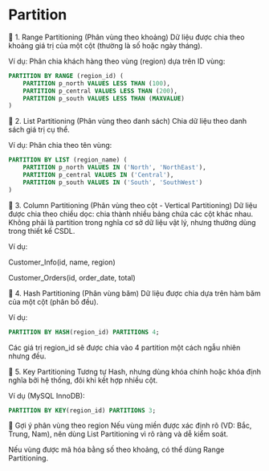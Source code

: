 # Partition

🔹 1. Range Partitioning (Phân vùng theo khoảng)
Dữ liệu được chia theo khoảng giá trị của một cột (thường là số hoặc ngày tháng).

Ví dụ: Phân chia khách hàng theo vùng (region) dựa trên ID vùng:

```sql
PARTITION BY RANGE (region_id) (
    PARTITION p_north VALUES LESS THAN (100),
    PARTITION p_central VALUES LESS THAN (200),
    PARTITION p_south VALUES LESS THAN (MAXVALUE)
)
```

🔹 2. List Partitioning (Phân vùng theo danh sách)
Chia dữ liệu theo danh sách giá trị cụ thể.

Ví dụ: Phân chia theo tên vùng:

```sql
PARTITION BY LIST (region_name) (
    PARTITION p_north VALUES IN ('North', 'NorthEast'),
    PARTITION p_central VALUES IN ('Central'),
    PARTITION p_south VALUES IN ('South', 'SouthWest')
)
```

🔹 3. Column Partitioning (Phân vùng theo cột - Vertical Partitioning)
Dữ liệu được chia theo chiều dọc: chia thành nhiều bảng chứa các cột khác nhau. Không phải là partition trong nghĩa cơ sở dữ liệu vật lý, nhưng thường dùng trong thiết kế CSDL.

Ví dụ:

Customer_Info(id, name, region)

Customer_Orders(id, order_date, total)

🔹 4. Hash Partitioning (Phân vùng băm)
Dữ liệu được chia dựa trên hàm băm của một cột (phân bố đều).

Ví dụ:

```sql
PARTITION BY HASH(region_id) PARTITIONS 4;
```
Các giá trị region_id sẽ được chia vào 4 partition một cách ngẫu nhiên nhưng đều.

🔹 5. Key Partitioning
Tương tự Hash, nhưng dùng khóa chính hoặc khóa định nghĩa bởi hệ thống, đôi khi kết hợp nhiều cột.

Ví dụ (MySQL InnoDB):

```sql
PARTITION BY KEY(region_id) PARTITIONS 3;
```

📌 Gợi ý phân vùng theo region
Nếu vùng miền được xác định rõ (VD: Bắc, Trung, Nam), nên dùng List Partitioning vì rõ ràng và dễ kiểm soát.

Nếu vùng được mã hóa bằng số theo khoảng, có thể dùng Range Partitioning.


